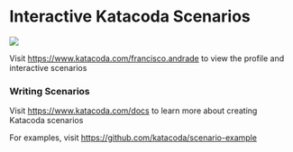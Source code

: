 # Interactive Katacoda Scenarios

[![](http://shields.katacoda.com/katacoda/francisco.andrade/count.svg)](https://www.katacoda.com/francisco.andrade "Get your profile on Katacoda.com")

Visit https://www.katacoda.com/francisco.andrade to view the profile and interactive scenarios

### Writing Scenarios
Visit https://www.katacoda.com/docs to learn more about creating Katacoda scenarios

For examples, visit https://github.com/katacoda/scenario-example
